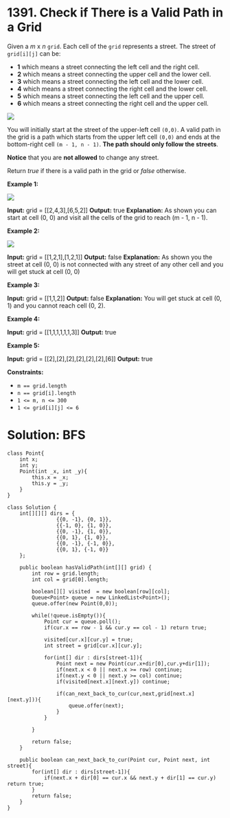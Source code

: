 # 1391. Check if There is a Valid Path in a Grid
Given a _m_ x _n_  `grid`. Each cell of the `grid` represents a street. The street of `grid[i][j]` can be:

-   **1**  which means a street connecting the left cell and the right cell.
-   **2**  which means a street connecting the upper cell and the lower cell.
-   **3** which means a street connecting the left cell and the lower cell.
-   **4**  which means a street connecting the right cell and the lower cell.
-   **5**  which means a street connecting the left cell and the upper cell.
-   **6**  which means a street connecting the right cell and the upper cell.

![](https://assets.leetcode.com/uploads/2020/03/05/main.png)

You will initially start at the street of the upper-left cell  `(0,0)`. A valid path in the grid is a path which starts from the upper left cell  `(0,0)`  and ends at the bottom-right cell  `(m - 1, n - 1)`.  **The path should only follow the streets**.

**Notice**  that you are  **not allowed**  to change any street.

Return  _true_ if there is a valid path in the grid or  _false_  otherwise.

**Example 1:**

![](https://assets.leetcode.com/uploads/2020/03/05/e1.png)

**Input:** grid = [[2,4,3],[6,5,2]]
**Output:** true
**Explanation:** As shown you can start at cell (0, 0) and visit all the cells of the grid to reach (m - 1, n - 1).

**Example 2:**

![](https://assets.leetcode.com/uploads/2020/03/05/e2.png)

**Input:** grid = [[1,2,1],[1,2,1]]
**Output:** false
**Explanation:** As shown you the street at cell (0, 0) is not connected with any street of any other cell and you will get stuck at cell (0, 0)

**Example 3:**

**Input:** grid = [[1,1,2]]
**Output:** false
**Explanation:** You will get stuck at cell (0, 1) and you cannot reach cell (0, 2).

**Example 4:**

**Input:** grid = [[1,1,1,1,1,1,3]]
**Output:** true

**Example 5:**

**Input:** grid = [[2],[2],[2],[2],[2],[2],[6]]
**Output:** true

**Constraints:**

-   `m == grid.length`
-   `n == grid[i].length`
-   `1 <= m, n <= 300`
-   `1 <= grid[i][j] <= 6`

# Solution: BFS
```
class Point{
    int x;
    int y;
    Point(int _x, int _y){
        this.x = _x;
        this.y = _y;
    }
}

class Solution {
    int[][][] dirs = {
                {{0, -1}, {0, 1}},
                {{-1, 0}, {1, 0}},
                {{0, -1}, {1, 0}},
                {{0, 1}, {1, 0}},
                {{0, -1}, {-1, 0}},
                {{0, 1}, {-1, 0}}
    };
    
    public boolean hasValidPath(int[][] grid) {
        int row = grid.length;
        int col = grid[0].length;
        
        boolean[][] visited  = new boolean[row][col];
        Queue<Point> queue = new LinkedList<Point>();
        queue.offer(new Point(0,0));
        
        while(!queue.isEmpty()){
            Point cur = queue.poll();
            if(cur.x == row - 1 && cur.y == col - 1) return true;
            
            visited[cur.x][cur.y] = true;
            int street = grid[cur.x][cur.y];
            
            for(int[] dir : dirs[street-1]){
                Point next = new Point(cur.x+dir[0],cur.y+dir[1]);
                if(next.x < 0 || next.x >= row) continue;
                if(next.y < 0 || next.y >= col) continue;
                if(visited[next.x][next.y]) continue;
                
                if(can_next_back_to_cur(cur,next,grid[next.x][next.y])){
                    queue.offer(next);
                }
            }
            
        }
        
        return false;
    }
    
    public boolean can_next_back_to_cur(Point cur, Point next, int street){
        for(int[] dir : dirs[street-1]){
            if(next.x + dir[0] == cur.x && next.y + dir[1] == cur.y) return true;
        }
        return false;
    }
}
```